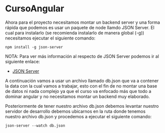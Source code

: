 # CursoAngular

Ahora para el proyecto necesitamos montar un backend server y una forma rápida que podemos es usar un paquete de node llamdo JSON Server. El cual para instalarlo (se recomienda instalarlo de manera global (-g)) necesitamos ejecutar el siguiente comando:

```
npm install -g json-server
```

NOTA: Para ver más información al respecto de JSON Server podemos ir al siguiente enlace:

* [JSON Server](https://www.npmjs.com/package/json-server)

A continuación vamos a usar un archivo llamado db.json que va a contener la data con la cual vamos a trabajar, esto con el fin de no montar una base de datos ni nada complejo ya que el curso va enfocado más que todo a dominar angular y no necesitamos montar un backend muy elaborado.

Posteriormente de tener nuestro archivo db.json debemos levantar nuestro servidor de desarrollo debemos ubicarnos en la ruta donde tenemos nuestro archivo db.json y procedemos a ejecutar el siguiente comando:

```
json-server --watch db.json
```
